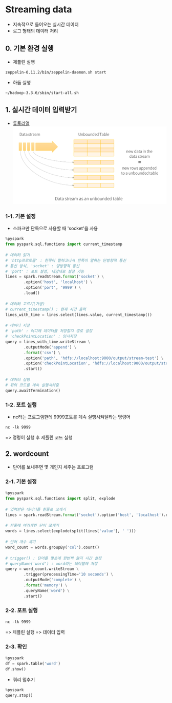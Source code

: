 # Streaming data
- 지속적으로 들어오는 실시간 데이터
- 로그 형태의 데이터 처리

## 0. 기본 환경 실행
- 제플린 실행
```shell
zeppelin-0.11.2/bin/zeppelin-daemon.sh start
```

- 하둡 실행
```shell
~/hadoop-3.3.6/sbin/start-all.sh
```

## 1. 실시간 데이터 입력받기
- [튜토리얼](http://spark.apache.org/docs/latest/structured-streaming-programming-guide.html#overview)
![streaming_data](/spark/assets/streaming_data.png)

### 1-1. 기본 설정
- 스파크만 단독으로 사용할 때 'socket'을 사용
```python
%pyspark
from pyspark.sql.functions import current_timestamp

# 데이터 읽기
# 'http프로토콜' : 한쪽이 말하고나서 한쪽이 말하는 단방향적 통신
# 통신 방식, 'socket' : 양방향적 통신
# 'port' : 포트 설정, 내맘대로 설정 가능
lines = spark.readStream.format('socket') \
        .option('host', 'localhost') \
        .option('port', '9999') \
        .load()
        
# 데이터 고르기(가공)
# current_timestamp() : 현재 시간 출력
lines_with_time = lines.select(lines.value, current_timestamp())

# 데이터 저장
# 'path' : 어디에 데이터를 저장할지 경로 설정
# 'checkPointLocation' : 임시저장
query = lines_with_time.writeStream \
        .outputMode('append') \
        .format('csv') \
        .option('path', 'hdfs://localhost:9000/output/stream-test') \
        .option('checkPointLocation', 'hdfs://localhost:9000/output/stream-temp') \
        .start()
        
# 데이터 실행
# 위의 코드를 계속 실행시켜줌
query.awaitTermination()
```

### 1-2. 포트 실행
- nc라는 프로그램한테 9999포트를 계속 실행시켜달라는 명령어
```shell
nc -lk 9999
```
=> 명령어 실행 후 제플린 코드 실행

## 2. wordcount
- 단어를 보내주면 몇 개인지 세주는 프로그램

### 2-1. 기본 설정
```python
%pyspark
from pyspark.sql.functions import split, explode

# 입력받은 데이터를 한줄로 쪼개기
lines = spark.readStream.format('socket').option('host', 'localhost').option('port', '9999').load()

# 한줄에 여러개인 단어 쪼개기
words = lines.select(explode(split(lines['value'], ' ')))

# 단어 개수 세기
word_count = words.groupBy('col').count()

# trigger() : 단어를 몇초에 한번씩 쓸지 시간 설정
# queryName('word') : word라는 테이블에 저장
query = word_count.writeStream \
        .trigger(processingTime='10 seconds') \
        .outputMode('complete') \
        .format('memory') \
        .queryName('word') \
        .start()
```

### 2-2. 포트 실행
```shell
nc -lk 9999
```
=> 제플린 실행 => 데이터 입력

### 2-3. 확인
```python
%pyspark
df = spark.table('word')
df.show()
```
- 쿼리 멈추기
```python
%pyspark
query.stop()
```